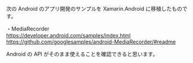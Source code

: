 次の Android のアプリ開発のサンプルを Xamarin.Android に移植したものです。  
  
・MediaRecorder  
https://developer.android.com/samples/index.html  
https://github.com/googlesamples/android-MediaRecorder/#readme  
  
Android の API がそのまま使えることを確認できると思います。

